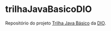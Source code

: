 # trilhaJavaBasicoDIO

Repositório do projeto [Trilha Java Básico](https://github.com/digitalinnovationone/trilha-java-basico/blob/main/desafios/sintaxe/README.md) da [DIO](http://www.dio.me/).